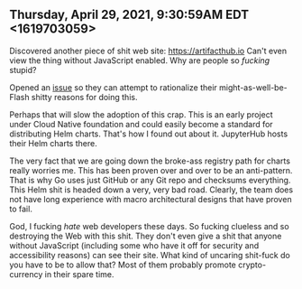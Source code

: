 ## Thursday, April 29, 2021, 9:30:59AM EDT <1619703059>

Discovered another piece of shit web site: <https://artifacthub.io>
Can't even view the thing without JavaScript enabled. Why are people so
*fucking* stupid?

Opened an [issue] so they can attempt to rationalize their
might-as-well-be-Flash shitty reasons for doing this. 

[issue]: <https://github.com/artifacthub/hub/issues/1284>

Perhaps that will slow the adoption of this crap. This is an early
project under Cloud Native foundation and could easily become a standard
for distributing Helm charts. That's how I found out about it.
JupyterHub hosts their Helm charts there.

The very fact that we are going down the broke-ass registry path for
charts really worries me. This has been proven over and over to be an
anti-pattern. That is why Go uses just GitHub or any Git repo and
checksums everything. This Helm shit is headed down a very, very bad
road. Clearly, the team does not have long experience with macro
architectural designs that have proven to fail.

God, I fucking *hate* web developers these days. So fucking clueless and
so destroying the Web with this shit. They don't even give a shit that
anyone without JavaScript (including some who have it off for security
and accessibility reasons) can see their site. What kind of uncaring
shit-fuck do you have to be to allow that? Most of them probably promote
crypto-currency in their spare time.

